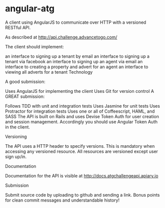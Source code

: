 # angular-atg
A client using AngularJS to communicate over HTTP with a versioned RESTful API.

As described at http://api.challenge.advancetogo.com/ 

The client should implement:

an interface to signing up a tenant by email
an interface to signing up a tenant via facebook
an interface to signing up an agent via email
an interface to creating a property and advert for an agent
an interface to viewing all adverts for a tenant
Technology

A good submission:

Uses AngularJS for implementing the client
Uses Git for version control
A GREAT submission:

Follows TDD with unit and integration tests
Uses Jasmine for unit tests
Uses Protractor for integration tests
Uses one or all of Coffeescript, HAML, and SASS
The API is built on Rails and uses Devise Token Auth for user creation and session management. 
Accordingly you should use Angular Token Auth in the client.

Versioning

The API uses a HTTP header to specify versions. This is mandatory when accessing any versioned resource. 
All resources are versioned except user sign up/in.

Documentation

Documentation for the API is visible at http://docs.atgchallengeapi.apiary.io

Submission

Submit source code by uploading to github and sending a link. 
Bonus points for clean commit messages and understandable history!

